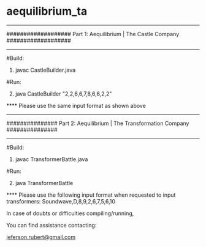 # aequilibrium_ta

_________________________________________________________________________________
################### Part 1: Aequilibrium | The Castle Company ###################
_________________________________________________________________________________
#Build:
1. javac CastleBuilder.java

#Run:

2. java CastleBuilder "2,2,6,6,7,8,6,6,2,2"

**** Please use the same input format as shown above


_________________________________________________________________________________
############### Part 2: Aequilibrium | The Transformation Company ###############
_________________________________________________________________________________
#Build:
1. javac TransformerBattle.java

#Run:

2. java TransformerBattle

**** Please use the following input format when requested to input transformers: Soundwave,D,8,9,2,6,7,5,6,10


In case of doubts or difficulties compiling/running,

You can find assistance contacting:

jeferson.rubert@gmail.com
